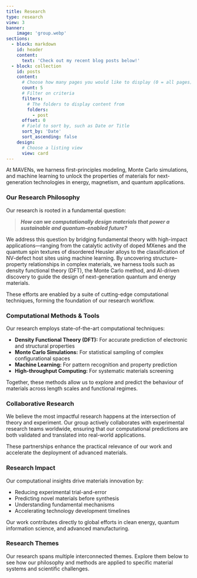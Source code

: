 ```yaml
---
title: Research
type: research
view: 3
banner:
    image: 'group.webp'
sections:
  - block: markdown
    id: header
    content:
      text: 'Check out my recent blog posts below!'
  - block: collection
    id: posts
    content:
      # Choose how many pages you would like to display (0 = all pages)
      count: 5
      # Filter on criteria
      filters:
        # The folders to display content from
        folders:
          - post
      offset: 0
      # Field to sort by, such as Date or Title
      sort_by: 'Date'
      sort_ascending: false
    design:
      # Choose a listing view
      view: card
---
```

At MAVENs, we harness first-principles modeling, Monte Carlo simulations, and machine learning to unlock the properties of materials for next-generation technologies in energy, magnetism, and quantum applications.

### Our Research Philosophy

Our research is rooted in a fundamental question:

> ___How can we computationally design materials that power a sustainable and quantum-enabled future?___

We address this question by bridging fundamental theory with high-impact applications—ranging from the catalytic activity of doped MXenes and the quantum spin textures of disordered Heusler alloys to the classification of NV-defect host sites using machine learning. By uncovering structure–property relationships in complex materials, we harness tools such as density functional theory (DFT), the Monte Carlo method, and AI-driven discovery to guide the design of next-generation quantum and energy materials.

These efforts are enabled by a suite of cutting-edge computational techniques, forming the foundation of our research workflow.

### Computational Methods & Tools

Our research employs state-of-the-art computational techniques:

- **Density Functional Theory (DFT):** For accurate prediction of electronic and structural properties
- **Monte Carlo Simulations:** For statistical sampling of complex configurational spaces
- **Machine Learning:** For pattern recognition and property prediction
- **High-throughput Computing:** For systematic materials screening

Together, these methods allow us to explore and predict the behaviour of materials across length scales and functional regimes.


### Collaborative Research
We believe the most impactful research happens at the intersection of theory and experiment. Our group actively collaborates with experimental research teams worldwide, ensuring that our computational predictions are both validated and translated into real-world applications.

These partnerships enhance the practical relevance of our work and accelerate the deployment of advanced materials.

### Research Impact

Our computational insights drive materials innovation by:
- Reducing experimental trial-and-error
- Predicting novel materials before synthesis
- Understanding fundamental mechanisms
- Accelerating technology development timelines

Our work contributes directly to global efforts in clean energy, quantum information science, and
advanced manufacturing.

### Research Themes

Our research spans multiple interconnected themes. Explore them below to see how our philosophy and methods are applied to specific material systems and scientific challenges.
